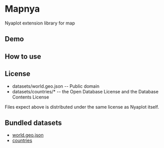 # Mapnya

Nyaplot extension library for map

## Demo

## How to use

## License
* datasets/world.geo.json -- Public domain
* datasets/countries/* -- the Open Database License and the Database Contents License

Files expect above is distributed under the same license as Nyaplot itself.

## Bundled datasets
* [world.geo.json](https://github.com/johan/world.geo.json)
* [countries](https://github.com/mledoze/countries)